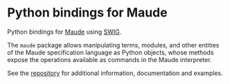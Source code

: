 Python bindings for Maude
=========================

Python bindings for [Maude](http://maude.cs.illinois.edu) using [SWIG](http://www.swig.org).

The `maude` package allows manipulating terms, modules, and other entities of the Maude specification language as Python objects, whose methods expose the operations available as commands in the Maude interpreter.

See the [repository](https://github.com/fadoss/maude-bindings) for additional information, documentation and examples.
